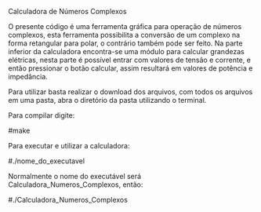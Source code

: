    Calculadora de Números Complexos

   O presente código é uma ferramenta gráfica para operação de números complexos, esta ferramenta possibilita
a conversão de um complexo na forma retangular para polar, o contrário também pode ser feito. Na parte inferior
da calculadora encontra-se uma módulo para calcular grandezas elétricas, nesta parte é possível entrar com valores de tensão e corrente, e então pressionar o botão calcular, assim resultará em valores de potência e impedância.

Para utilizar basta realizar o download dos arquivos, com todos os arquivos em uma pasta, abra o diretório da pasta utilizando o terminal.

Para compilar digite:

#make

Para executar e utilizar a calculadora:

#./nome_do_executavel

Normalmente o nome do executável será Calculadora_Numeros_Complexos, então:

#./Calculadora_Numeros_Complexos
